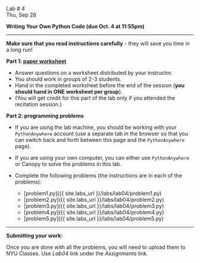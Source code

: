 <div class="recitation">



<div class="column_date">
<p markdown="block">

Lab # 4 <br> 
Thu, Sep 28 

</p>
</div>



<div class="column_recitation" >
<p markdown="block">

__Writing Your Own Python Code (due Oct. 4 at 11:55pm)__

---

__Make sure that you read instructions carefully__ - they will save you
time in a long run! 

__Part 1:  [paper worksheet](labs/lab04/lab04.pdf)__ 
- Answer questions on a worksheet distributed by your instructor.
- You should work in groups of 2-3 students. 
- Hand in the completed worksheet before the end of the session 
(__you should hand in ONE worksheet per group__). 
- (You will get credit for this part of the lab only if you attended the recitation session.)

__Part 2: programming problems__ 

- If you are using the lab machine, you should be working with 
your `PythonAnywhere` account (use a separate tab in the browser so
that you can switch back and forth between this page and the `PythonAnywhere` 
page). 
- If you are using your own computer, you can either use `PythonAnywhere` or 
Canopy to solve the problems in this lab. 

- Complete the following problems (the instructions are in each of the problems): 
    - [problem1.py]({{ site.labs_url }}/labs/lab04/problem1.py)
    - [problem2.py]({{ site.labs_url }}/labs/lab04/problem2.py)
    - [problem3.py]({{ site.labs_url }}/labs/lab04/problem3.py)
    - [problem4.py]({{ site.labs_url }}/labs/lab04/problem4.py)
    - [problem5.py]({{ site.labs_url }}/labs/lab04/problem5.py)


--- 

__Submitting your work:__

Once you are done with all the problems, you will need to upload them to 
NYU Classes. Use _Lab04_ link under the _Assignments_ link. 

</p>
</div>



</div>
